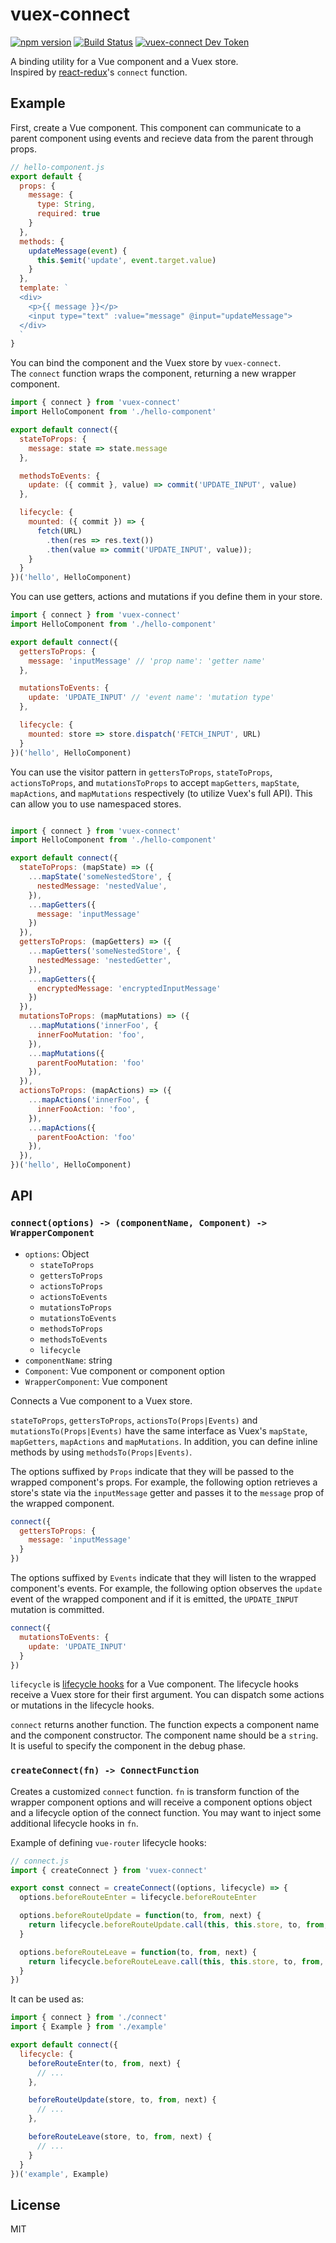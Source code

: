 # vuex-connect

[![npm version](https://badge.fury.io/js/vuex-connect.svg)](https://badge.fury.io/js/vuex-connect)
[![Build Status](https://travis-ci.org/ktsn/vuex-connect.svg?branch=travis)](https://travis-ci.org/ktsn/vuex-connect)
[![vuex-connect Dev Token](https://badge.devtoken.rocks/vuex-connect)](https://devtoken.rocks/package/vuex-connect)

A binding utility for a Vue component and a Vuex store.  
Inspired by [react-redux](https://github.com/reactjs/react-redux)'s `connect` function.

## Example

First, create a Vue component. This component can communicate to a parent component using events and recieve data from the parent through props.

```js
// hello-component.js
export default {
  props: {
    message: {
      type: String,
      required: true
    }
  },
  methods: {
    updateMessage(event) {
      this.$emit('update', event.target.value)
    }
  },
  template: `
  <div>
    <p>{{ message }}</p>
    <input type="text" :value="message" @input="updateMessage">
  </div>
  `
}
```

You can bind the component and the Vuex store by `vuex-connect`.  
The `connect` function wraps the component, returning a new wrapper component.

```js
import { connect } from 'vuex-connect'
import HelloComponent from './hello-component'

export default connect({
  stateToProps: {
    message: state => state.message
  },

  methodsToEvents: {
    update: ({ commit }, value) => commit('UPDATE_INPUT', value)
  },

  lifecycle: {
    mounted: ({ commit }) => {
      fetch(URL)
        .then(res => res.text())
        .then(value => commit('UPDATE_INPUT', value));
    }
  }
})('hello', HelloComponent)
```

You can use getters, actions and mutations if you define them in your store.

```js
import { connect } from 'vuex-connect'
import HelloComponent from './hello-component'

export default connect({
  gettersToProps: {
    message: 'inputMessage' // 'prop name': 'getter name'
  },

  mutationsToEvents: {
    update: 'UPDATE_INPUT' // 'event name': 'mutation type'
  },

  lifecycle: {
    mounted: store => store.dispatch('FETCH_INPUT', URL)
  }
})('hello', HelloComponent)
```

You can use the visitor pattern in `gettersToProps`, `stateToProps`,
`actionsToProps`, and `mutationsToProps` to accept `mapGetters`,
`mapState`, `mapActions`, and `mapMutations` respectively (to utilize
Vuex's full API). This can allow you to use namespaced stores.

``` js

import { connect } from 'vuex-connect'
import HelloComponent from './hello-component'

export default connect({
  stateToProps: (mapState) => ({
    ...mapState('someNestedStore', {
      nestedMessage: 'nestedValue',
    }),
    ...mapGetters({
      message: 'inputMessage'
    })
  }),
  gettersToProps: (mapGetters) => ({
    ...mapGetters('someNestedStore', {
      nestedMessage: 'nestedGetter',
    }),
    ...mapGetters({
      encryptedMessage: 'encryptedInputMessage'
    })
  }),
  mutationsToProps: (mapMutations) => ({
    ...mapMutations('innerFoo', {
      innerFooMutation: 'foo',
    }),
    ...mapMutations({
      parentFooMutation: 'foo'
    }),
  }),
  actionsToProps: (mapActions) => ({
    ...mapActions('innerFoo', {
      innerFooAction: 'foo',
    }),
    ...mapActions({
      parentFooAction: 'foo'
    }),
  }),
})('hello', HelloComponent)

```



## API

### `connect(options) -> (componentName, Component) -> WrapperComponent`

- `options`: Object
  - `stateToProps`
  - `gettersToProps`
  - `actionsToProps`
  - `actionsToEvents`
  - `mutationsToProps`
  - `mutationsToEvents`
  - `methodsToProps`
  - `methodsToEvents`
  - `lifecycle`
- `componentName`: string
- `Component`: Vue component or component option
- `WrapperComponent`: Vue component

Connects a Vue component to a Vuex store.

`stateToProps`, `gettersToProps`, `actionsTo(Props|Events)` and `mutationsTo(Props|Events)` have the same interface as Vuex's `mapState`, `mapGetters`, `mapActions` and `mapMutations`. In addition, you can define inline methods by using `methodsTo(Props|Events)`.

The options suffixed by `Props` indicate that they will be passed to the wrapped component's props. For example, the following option retrieves a store's state via the `inputMessage` getter and passes it to the `message` prop of the wrapped component.

```js
connect({
  gettersToProps: {
    message: 'inputMessage'
  }
})
```

The options suffixed by `Events` indicate that they will listen to the wrapped component's events. For example, the following option observes the `update` event of the wrapped component and if it is emitted, the `UPDATE_INPUT` mutation is committed.

```js
connect({
  mutationsToEvents: {
    update: 'UPDATE_INPUT'
  }
})
```

`lifecycle` is [lifecycle hooks](https://vuejs.org/api/#Options-Lifecycle-Hooks) for a Vue component.
The lifecycle hooks receive a Vuex store for their first argument. You can dispatch some actions or mutations in the lifecycle hooks.

`connect` returns another function. The function expects a component name and the component constructor. The component name should be a `string`. It is useful to specify the component in the debug phase.

### `createConnect(fn) -> ConnectFunction`

Creates a customized `connect` function. `fn` is transform function of the wrapper component options and will receive a component options object and a lifecycle option of the connect function. You may want to inject some additional lifecycle hooks in `fn`.

Example of defining `vue-router` lifecycle hooks:

```js
// connect.js
import { createConnect } from 'vuex-connect'

export const connect = createConnect((options, lifecycle) => {
  options.beforeRouteEnter = lifecycle.beforeRouteEnter

  options.beforeRouteUpdate = function(to, from, next) {
    return lifecycle.beforeRouteUpdate.call(this, this.store, to, from, next)
  }

  options.beforeRouteLeave = function(to, from, next) {
    return lifecycle.beforeRouteLeave.call(this, this.store, to, from, next)
  }
})
```

It can be used as:

```js
import { connect } from './connect'
import { Example } from './example'

export default connect({
  lifecycle: {
    beforeRouteEnter(to, from, next) {
      // ...
    },

    beforeRouteUpdate(store, to, from, next) {
      // ...
    },

    beforeRouteLeave(store, to, from, next) {
      // ...
    }
  }
})('example', Example)
```

## License

MIT
